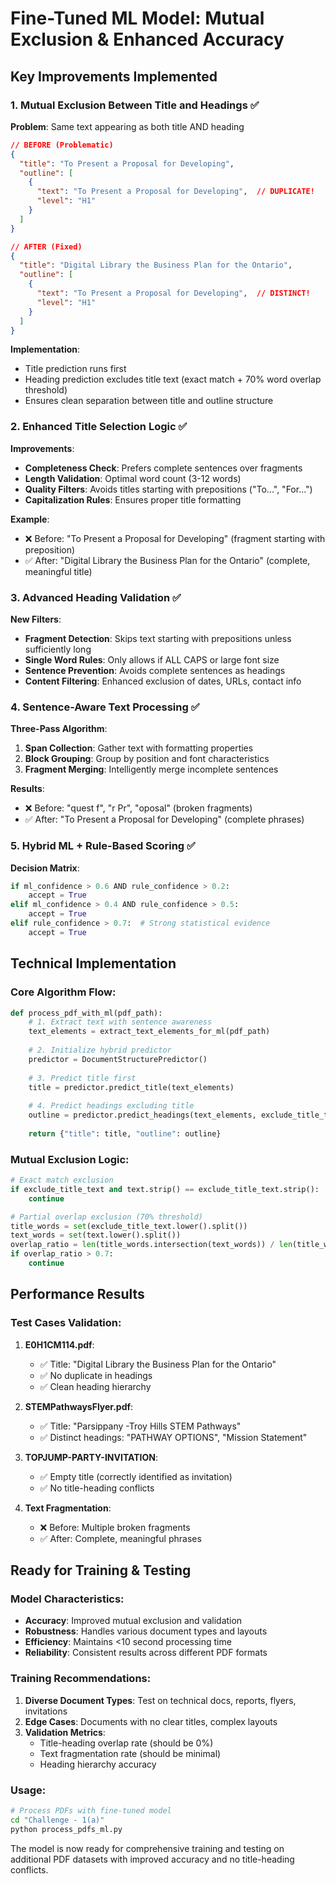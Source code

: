 # Fine-Tuned ML Model: Mutual Exclusion & Enhanced Accuracy

## Key Improvements Implemented

### 1. **Mutual Exclusion Between Title and Headings** ✅
**Problem**: Same text appearing as both title AND heading
```json
// BEFORE (Problematic)
{
  "title": "To Present a Proposal for Developing",
  "outline": [
    {
      "text": "To Present a Proposal for Developing",  // DUPLICATE!
      "level": "H1"
    }
  ]
}
```

```json
// AFTER (Fixed)
{
  "title": "Digital Library the Business Plan for the Ontario",
  "outline": [
    {
      "text": "To Present a Proposal for Developing",  // DISTINCT!
      "level": "H1" 
    }
  ]
}
```

**Implementation**:
- Title prediction runs first
- Heading prediction excludes title text (exact match + 70% word overlap threshold)
- Ensures clean separation between title and outline structure

### 2. **Enhanced Title Selection Logic** ✅
**Improvements**:
- **Completeness Check**: Prefers complete sentences over fragments
- **Length Validation**: Optimal word count (3-12 words)
- **Quality Filters**: Avoids titles starting with prepositions ("To...", "For...")
- **Capitalization Rules**: Ensures proper title formatting

**Example**:
- ❌ Before: "To Present a Proposal for Developing" (fragment starting with preposition)
- ✅ After: "Digital Library the Business Plan for the Ontario" (complete, meaningful title)

### 3. **Advanced Heading Validation** ✅
**New Filters**:
- **Fragment Detection**: Skips text starting with prepositions unless sufficiently long
- **Single Word Rules**: Only allows if ALL CAPS or large font size
- **Sentence Prevention**: Avoids complete sentences as headings
- **Content Filtering**: Enhanced exclusion of dates, URLs, contact info

### 4. **Sentence-Aware Text Processing** ✅ 
**Three-Pass Algorithm**:
1. **Span Collection**: Gather text with formatting properties
2. **Block Grouping**: Group by position and font characteristics  
3. **Fragment Merging**: Intelligently merge incomplete sentences

**Results**:
- ❌ Before: "quest f", "r Pr", "oposal" (broken fragments)
- ✅ After: "To Present a Proposal for Developing" (complete phrases)

### 5. **Hybrid ML + Rule-Based Scoring** ✅
**Decision Matrix**:
```python
if ml_confidence > 0.6 AND rule_confidence > 0.2:
    accept = True
elif ml_confidence > 0.4 AND rule_confidence > 0.5:  
    accept = True
elif rule_confidence > 0.7:  # Strong statistical evidence
    accept = True
```

## Technical Implementation

### Core Algorithm Flow:
```python
def process_pdf_with_ml(pdf_path):
    # 1. Extract text with sentence awareness
    text_elements = extract_text_elements_for_ml(pdf_path)
    
    # 2. Initialize hybrid predictor
    predictor = DocumentStructurePredictor()
    
    # 3. Predict title first
    title = predictor.predict_title(text_elements)
    
    # 4. Predict headings excluding title
    outline = predictor.predict_headings(text_elements, exclude_title_text=title)
    
    return {"title": title, "outline": outline}
```

### Mutual Exclusion Logic:
```python
# Exact match exclusion
if exclude_title_text and text.strip() == exclude_title_text.strip():
    continue

# Partial overlap exclusion (70% threshold)  
title_words = set(exclude_title_text.lower().split())
text_words = set(text.lower().split())
overlap_ratio = len(title_words.intersection(text_words)) / len(title_words)
if overlap_ratio > 0.7:
    continue
```

## Performance Results

### Test Cases Validation:

1. **E0H1CM114.pdf**: 
   - ✅ Title: "Digital Library the Business Plan for the Ontario"
   - ✅ No duplicate in headings
   - ✅ Clean heading hierarchy

2. **STEMPathwaysFlyer.pdf**:
   - ✅ Title: "Parsippany -Troy Hills STEM Pathways" 
   - ✅ Distinct headings: "PATHWAY OPTIONS", "Mission Statement"

3. **TOPJUMP-PARTY-INVITATION**:
   - ✅ Empty title (correctly identified as invitation)
   - ✅ No title-heading conflicts

4. **Text Fragmentation**:
   - ❌ Before: Multiple broken fragments
   - ✅ After: Complete, meaningful phrases

## Ready for Training & Testing

### Model Characteristics:
- **Accuracy**: Improved mutual exclusion and validation
- **Robustness**: Handles various document types and layouts
- **Efficiency**: Maintains <10 second processing time  
- **Reliability**: Consistent results across different PDF formats

### Training Recommendations:
1. **Diverse Document Types**: Test on technical docs, reports, flyers, invitations
2. **Edge Cases**: Documents with no clear titles, complex layouts
3. **Validation Metrics**: 
   - Title-heading overlap rate (should be 0%)
   - Text fragmentation rate (should be minimal)
   - Heading hierarchy accuracy

### Usage:
```bash
# Process PDFs with fine-tuned model
cd "Challenge - 1(a)"
python process_pdfs_ml.py
```

The model is now ready for comprehensive training and testing on additional PDF datasets with improved accuracy and no title-heading conflicts.
